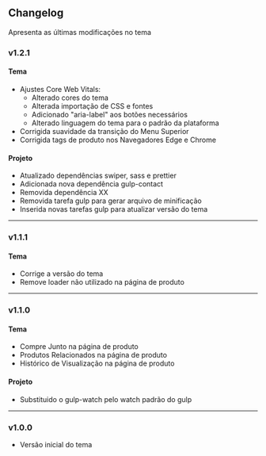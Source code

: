 ## Changelog
Apresenta as últimas modificações no tema

### v1.2.1

#### Tema
- Ajustes Core Web Vitals:
    - Alterado cores do tema
    - Alterada importação de CSS e fontes
    - Adicionado "aria-label" aos botões necessários
    - Alterado linguagem do tema para o padrão da plataforma
- Corrigida suavidade da transição do Menu Superior
- Corrigida tags de produto nos Navegadores Edge e Chrome

#### Projeto
- Atualizado dependências swiper, sass e prettier
- Adicionada nova dependência gulp-contact
- Removida dependência XX
- Removida tarefa gulp para gerar arquivo de minificação
- Inserida novas tarefas gulp para atualizar versão do tema 

----------
### v1.1.1

#### Tema
- Corrige a versão do tema
- Remove loader não utilizado na página de produto

----------
### v1.1.0

#### Tema
- Compre Junto na página de produto
- Produtos Relacionados na página de produto
- Histórico de Visualização na página de produto

#### Projeto
- Substituido o gulp-watch pelo watch padrão do gulp

----------
### v1.0.0
- Versão inicial do tema